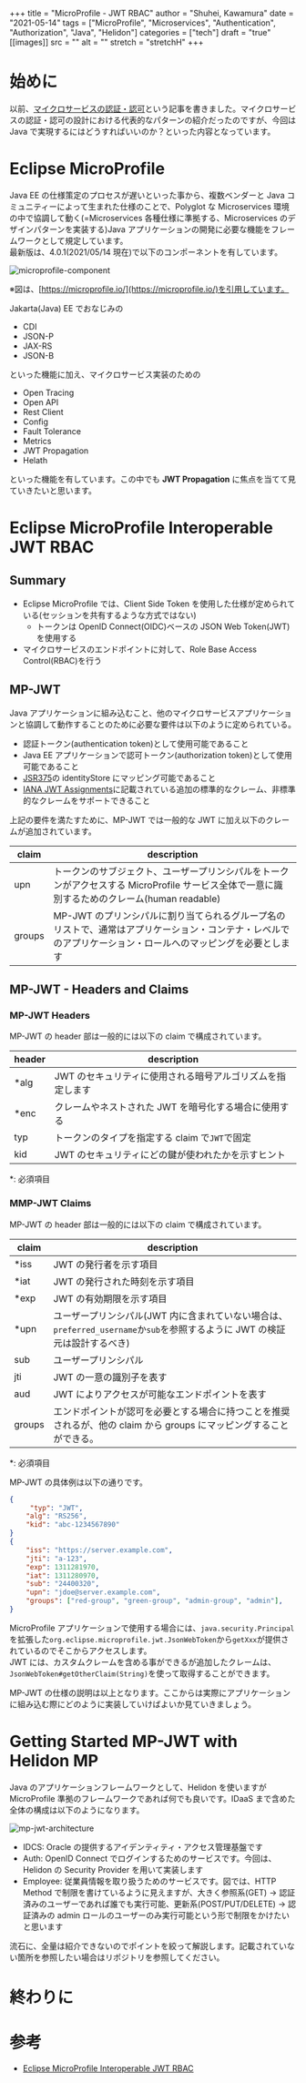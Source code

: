 +++
title = "MicroProfile - JWT RBAC"
author = "Shuhei, Kawamura"
date = "2021-05-14"
tags = ["MicroProfile", "Microservices", "Authentication", "Authorization", "Java", "Helidon"]
categories = ["tech"]
draft = "true"
[[images]]
  src = ""
  alt = ""
  stretch = "stretchH"
+++

# 始めに

以前、[マイクロサービスの認証・認可](Microservicesの認証・認可)という記事を書きました。マイクロサービスの認証・認可の設計における代表的なパターンの紹介だったのですが、今回は Java で実現するにはどうすればいいのか？といった内容となっています。

# Eclipse MicroProfile

Java EE の仕様策定のプロセスが遅いといった事から、複数ベンダーと Java コミュニティーによって生まれた仕様のことで、Polyglot な Microservices 環境の中で協調して動く(=Microservices 各種仕様に準拠する、Microservices のデザインパターンを実装する)Java アプリケーションの開発に必要な機能をフレームワークとして規定しています。  
最新版は、4.0.1(2021/05/14 現在)で以下のコンポーネントを有しています。

![microprofile-component](http://localhost:1313/blog/img/2021/0514/microprofile-component.png)

※図は、[https://microprofile.io/](https://microprofile.io/)を引用しています。

Jakarta(Java) EE でおなじみの

- CDI
- JSON-P
- JAX-RS
- JSON-B

といった機能に加え、マイクロサービス実装のための

- Open Tracing
- Open API
- Rest Client
- Config
- Fault Tolerance
- Metrics
- JWT Propagation
- Helath

といった機能を有しています。この中でも **JWT Propagation** に焦点を当てて見ていきたいと思います。

# Eclipse MicroProfile Interoperable JWT RBAC

## Summary

- Eclipse MicroProfile では、Client Side Token を使用した仕様が定められている(セッションを共有するような方式ではない)
  - トークンは OpenID Connect(OIDC)ベースの JSON Web Token(JWT)を使用する
- マイクロサービスのエンドポイントに対して、Role Base Access Control(RBAC)を行う

## MP-JWT

Java アプリケーションに組み込むこと、他のマイクロサービスアプリケーションと協調して動作することのために必要な要件は以下のように定められている。

- 認証トークン(authentication token)として使用可能であること
- Java EE アプリケーションで認可トークン(authorization token)として使用可能であること
- [JSR375](https://www.jcp.org/en/jsr/detail?id=375)の identityStore にマッピング可能であること
- [IANA JWT Assignments](https://www.iana.org/assignments/jwt/jwt.xhtml)に記載されている追加の標準的なクレーム、非標準的なクレームをサポートできること

上記の要件を満たすために、MP-JWT では一般的な JWT に加え以下のクレームが追加されています。

| claim  | description                                                                                                                                                 |
| ------ | ----------------------------------------------------------------------------------------------------------------------------------------------------------- |
| upn    | トークンのサブジェクト、ユーザープリンシパルをトークンがアクセスする MicroProfile サービス全体で一意に識別するためのクレーム(human readable)                |
| groups | MP-JWT のプリンシパルに割り当てられるグループ名のリストで、通常はアプリケーション・コンテナ・レベルでのアプリケーション・ロールへのマッピングを必要とします |

## MP-JWT - Headers and Claims

### MP-JWT Headers

MP-JWT の header 部は一般的には以下の claim で構成されています。

| header | description                                                |
| ------ | ---------------------------------------------------------- |
| \*alg  | JWT のセキュリティに使用される暗号アルゴリズムを指定します |
| \*enc  | クレームやネストされた JWT を暗号化する場合に使用する      |
| typ    | トークンのタイプを指定する claim で`JWT`で固定             |
| kid    | JWT のセキュリティにどの鍵が使われたかを示すヒント         |

\*: 必須項目

### MMP-JWT Claims

MP-JWT の header 部は一般的には以下の claim で構成されています。

| claim  | description                                                                                                                |
| ------ | -------------------------------------------------------------------------------------------------------------------------- |
| \*iss  | JWT の発行者を示す項目                                                                                                     |
| \*iat  | JWT の発行された時刻を示す項目                                                                                             |
| \*exp  | JWT の有効期限を示す項目                                                                                                   |
| \*upn  | ユーザープリンシパル(JWT 内に含まれていない場合は、`preferred_username`か`sub`を参照するように JWT の検証元は設計するべき) |
| sub    | ユーザープリンシパル                                                                                                       |
| jti    | JWT の一意の識別子を表す                                                                                                   |
| aud    | JWT によりアクセスが可能なエンドポイントを表す                                                                             |
| groups | エンドポイントが認可を必要とする場合に持つことを推奨されるが、他の claim から groups にマッピングすることができる。        |

\*: 必須項目

MP-JWT の具体例は以下の通りです。

```json
{
     "typ": "JWT",
    "alg": "RS256",
    "kid": "abc-1234567890"
}
{
    "iss": "https://server.example.com",
    "jti": "a-123",
    "exp": 1311281970,
    "iat": 1311280970,
    "sub": "24400320",
    "upn": "jdoe@server.example.com",
    "groups": ["red-group", "green-group", "admin-group", "admin"],
}
```

MicroProfile アプリケーションで使用する場合には、`java.security.Principal`を拡張した`org.eclipse.microprofile.jwt.JsonWebToken`から`getXxx`が提供されているのでそこからアクセスします。  
JWT には、カスタムクレームを含める事ができるが追加したクレームは、`JsonWebToken#getOtherClaim(String)`を使って取得することができます。

MP-JWT の仕様の説明は以上となります。ここからは実際にアプリケーションに組み込む際にどのように実装していけばよいか見ていきましょう。

# Getting Started MP-JWT with Helidon MP

Java のアプリケーションフレームワークとして、Helidon を使いますが MicroProfile 準拠のフレームワークであれば何でも良いです。IDaaS まで含めた全体の構成は以下のようになります。

![mp-jwt-architecture](http://localhost:1313/blog/img/2021/0514/architecture.png)

- IDCS: Oracle の提供するアイデンティティ・アクセス管理基盤です
- Auth: OpenID Connect でログインするためのサービスです。今回は、Helidon の Security Provider を用いて実装します
- Employee: 従業員情報を取り扱うためのサービスです。図では、HTTP Method で制限を書けているように見えますが、大きく参照系(GET) -> 認証済みのユーザーであれば誰でも実行可能、更新系(POST/PUT/DELETE) -> 認証済みの admin ロールのユーザーのみ実行可能という形で制限をかけたいと思います

流石に、全量は紹介できないのでポイントを絞って解説します。記載されていない箇所を参照したい場合はリポジトリを参照してください。

# 終わりに

# 参考

- [Eclipse MicroProfile Interoperable JWT RBAC](https://download.eclipse.org/microprofile/microprofile-jwt-auth-1.2/microprofile-jwt-auth-spec-1.2.html)
